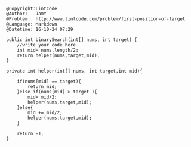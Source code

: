 ```
@Copyright:LintCode
@Author:   JamY
@Problem:  http://www.lintcode.com/problem/first-position-of-target
@Language: Markdown
@Datetime: 16-10-24 07:29
```

    public int binarySearch(int[] nums, int target) {
        //write your code here
        int mid= nums.length/2;
        return helper(nums,target,mid);
    }
    
    private int helper(int[] nums, int target,int mid){
        
        if(nums[mid] == target){
            return mid;
        }else if(nums[mid] > target ){
            mid= mid/2;
            helper(nums,target,mid);
        }else{
            mid += mid/2;
            helper(nums,target,mid);
        }
        
        return -1;
    }